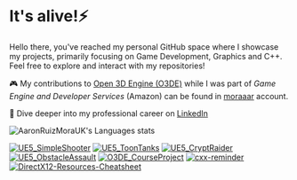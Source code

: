 # It's alive!⚡

Hello there, you've reached my personal GitHub space where I showcase my projects, primarily focusing on Game Development, Graphics and C++. Feel free to explore and interact with my repositories!

🎮 My contributions to [Open 3D Engine (O3DE)](https://github.com/o3de/o3de) while I was part of *Game Engine and Developer Services* (Amazon) can be found in [moraaar](https://github.com/moraaar) account.

🔗 Dive deeper into my professional career on [LinkedIn](https://www.linkedin.com/in/aaron-ruiz-mora-5621526/)

<!--
**AaronRuizMoraUK/AaronRuizMoraUK** is a ✨ _special_ ✨ repository because its `README.md` (this file) appears on your GitHub profile.

Here are some ideas to get you started:

- 🔭 I’m currently working on ...
- 🌱 I’m currently learning ...
- 👯 I’m looking to collaborate on ...
- 🤔 I’m looking for help with ...
- 💬 Ask me about ...
- 📫 How to reach me: ...
- 😄 Pronouns: ...
- ⚡ Fun fact: ...
- 🎮 🎲♟🎯🔧🕹

![AaronRuizMoraUK's GitHub stats](https://github-readme-stats.vercel.app/api?username=AaronRuizMoraUK&count_private=true&show_icons=true&theme=tokyonight&rank_icon=github)
-->

<!-- Stats -->
![AaronRuizMoraUK's Languages stats](https://github-readme-stats.vercel.app/api/top-langs/?username=AaronRuizMoraUK&count_private=true&langs_count=8&theme=tokyonight&layout=compact)

<!-- Pinned projects -->
[![UE5_SimpleShooter](https://github-readme-stats.vercel.app/api/pin/?username=AaronRuizMoraUK&repo=UE5_SimpleShooter)](https://github.com/AaronRuizMoraUK/UE5_SimpleShooter)
[![UE5_ToonTanks](https://github-readme-stats.vercel.app/api/pin/?username=AaronRuizMoraUK&repo=UE5_ToonTanks)](https://github.com/AaronRuizMoraUK/UE5_ToonTanks)
[![UE5_CryptRaider](https://github-readme-stats.vercel.app/api/pin/?username=AaronRuizMoraUK&repo=UE5_CryptRaider)](https://github.com/AaronRuizMoraUK/UE5_CryptRaider)
[![UE5_ObstacleAssault](https://github-readme-stats.vercel.app/api/pin/?username=AaronRuizMoraUK&repo=UE5_ObstacleAssault)](https://github.com/AaronRuizMoraUK/UE5_ObstacleAssault)
[![O3DE_CourseProject](https://github-readme-stats.vercel.app/api/pin/?username=AaronRuizMoraUK&repo=O3DE_CourseProject)](https://github.com/AaronRuizMoraUK/O3DE_CourseProject)
[![cxx-reminder](https://github-readme-stats.vercel.app/api/pin/?username=AaronRuizMoraUK&repo=cxx-reminder)](https://github.com/AaronRuizMoraUK/cxx-reminder)
[![DirectX12-Resources-Cheatsheet](https://github-readme-stats.vercel.app/api/pin/?username=AaronRuizMoraUK&repo=DirectX12-Resources-Cheatsheet)](https://github.com/AaronRuizMoraUK/DirectX12-Resources-Cheatsheet)
